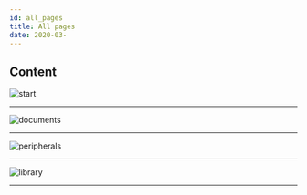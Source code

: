 ```yaml
---
id: all_pages
title: All pages
date: 2020-03-
---
```



## Content
![start](/page\>products/w7500/start)

-----

![documents](/page\>products/w7500/documents)

-----

![peripherals](/page\>products/w7500/peripherals)

-----

![library](/page\>products/w7500/library)

-----
